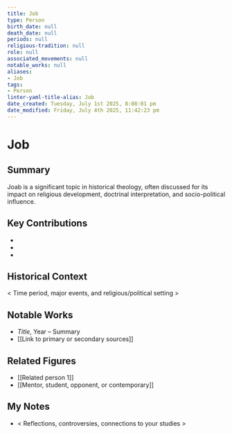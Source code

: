 ```yaml
---
title: Job
type: Person
birth_date: null
death_date: null
periods: null
religious-tradition: null
role: null
associated_movements: null
notable_works: null
aliases:
- Job
tags:
- Person
linter-yaml-title-alias: Job
date_created: Tuesday, July 1st 2025, 8:08:01 pm
date_modified: Friday, July 4th 2025, 11:42:23 pm
---
```


# Job

## Summary
Joab is a significant topic in historical theology, often discussed for its impact on religious development, doctrinal interpretation, and socio-political influence.

## Key Contributions
- 
- 
- 

## Historical Context
< Time period, major events, and religious/political setting >

## Notable Works
- *Title*, Year – Summary
- [[Link to primary or secondary sources]]


## Related Figures
- [[Related person 1]]
- [[Mentor, student, opponent, or contemporary]]

## My Notes
- < Reflections, controversies, connections to your studies >
